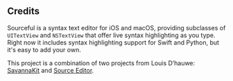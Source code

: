 




## Credits
Sourceful is a syntax text editor for iOS and macOS, providing subclasses of `UITextView` and `NSTextView` that offer live syntax highlighting as you type. Right now it includes syntax highlighting support for Swift and Python, but it's easy to add your own.

This project is a combination of two projects from Louis D’hauwe: [SavannaKit](https://github.com/louisdh/savannakit) and [Source Editor](https://github.com/louisdh/source-editor).
